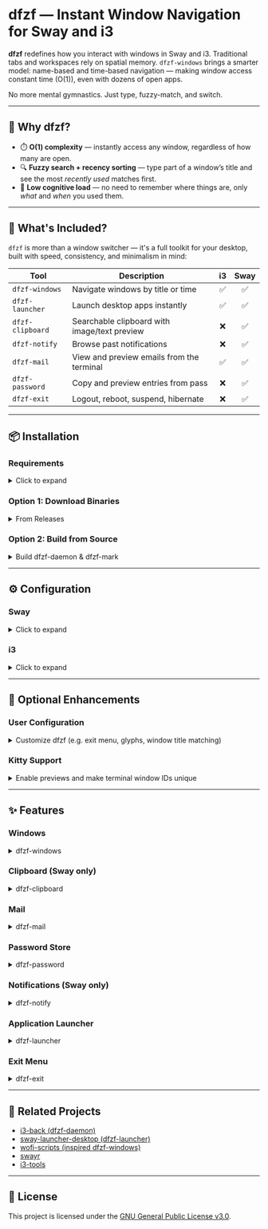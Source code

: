 # dfzf — Instant Window Navigation for Sway and i3

**dfzf** redefines how you interact with windows in Sway and i3. Traditional tabs and workspaces rely on spatial memory. `dfzf-windows` brings a smarter model: name-based and time-based navigation — making window access constant time (O(1)), even with dozens of open apps.

No more mental gymnastics. Just type, fuzzy-match, and switch.

---
## 🚀 Why dfzf?

- ⏱️ **O(1) complexity** — instantly access any window, regardless of how many are open.
- 🔍 **Fuzzy search + recency sorting** — type part of a window’s title and see the most *recently used* matches first.
- 🧠 **Low cognitive load** — no need to remember where things are, only *what* and *when* you used them.

---

## 🧰 What's Included?

`dfzf` is more than a window switcher — it's a full toolkit for your desktop, built with speed, consistency, and minimalism in mind:

| Tool             | Description                                  | i3 | Sway |
|------------------|----------------------------------------------|:--:|:----:|
| `dfzf-windows`   | Navigate windows by title or time            | ✅ | ✅   |
| `dfzf-launcher`  | Launch desktop apps instantly                | ✅ | ✅   |
| `dfzf-clipboard` | Searchable clipboard with image/text preview | ❌ | ✅   |
| `dfzf-notify`    | Browse past notifications                    | ❌ | ✅   |
| `dfzf-mail`      | View and preview emails from the terminal    | ✅ |  ✅   |
| `dfzf-password`  | Copy and preview entries from pass           | ❌ | ✅   |
| `dfzf-exit`      | Logout, reboot, suspend, hibernate           | ❌ | ✅   |

---

## 📦 Installation

### Requirements

<details>
<summary>Click to expand</summary>

- `sway` or `i3`
- [`fzf`](https://github.com/junegunn/fzf)
- `jq` ≥ 1.7
- `gawk` (for `dfzf-launcher`)
- Terminal: `kitty` ≥ 0.41.1 **or** `alacritty` **or** `foot`
- `fd-find` (for `dfzf-password`)
- `himalaya` (for `dfzf-mail`)
- `batcat` (for preview in `dfzf-clipboard`)
- `mako` (for `dfzf-notify`)
- `wl-clipboard` & `cliphist` (for clipboard history)
- `rust` (to compile `dfzf-daemon` and `dfzf-mark`)

Ensure `fzf` is accessible from your window manager:
```bash
# ~/.config/sway/config (example)
set $PATH /usr/local/bin:/opt/bin:$PATH
````

</details>

### Option 1: Download Binaries

<details>
<summary>From Releases</summary>

* Download the latest binaries from the [Releases page](https://github.com/parisni/dfzf/releases)
* Copy them to `/usr/local/bin` or any directory in your `$PATH`.

> 📦 `.deb` package: coming soon.

</details>

### Option 2: Build from Source

<details>
<summary>Build dfzf-daemon & dfzf-mark</summary>

```bash
cd dfzf-utils
curl https://sh.rustup.rs -sSf | sh
rustup update nightly
cargo +nightly build --release
sudo cp target/release/dfzf-{daemon,mark} /usr/local/bin/
```

</details>

---

## ⚙️ Configuration

### Sway

<details>
<summary>Click to expand</summary>

```bash
exec --no-startup-id dfzf-daemon
exec wl-paste --watch cliphist -max-items 5000 store
exec mako

set $term kitty -1
set $dfzf_term kitty -1 --class=dfzf-popup -e

bindsym $mod+Tab exec $dfzf_term dfzf-windows
bindsym $mod+o   exec $dfzf_term dfzf-launcher
bindsym $mod+h   exec $dfzf_term dfzf-notifs
bindsym $mod+i   exec $dfzf_term dfzf-clipboard
bindsym $mod+m   exec $dfzf_term dfzf-mail
bindsym $mod+p   exec $dfzf_term dfzf-password
bindsym $mod+F1  exec $dfzf_term dfzf-exit

for_window [app_id="^dfzf-popup$"] floating enable, sticky enable, resize set 60 ppt 70 ppt, border pixel 6

# Optional: hide tabs entirely
font pango:monospace 0.001
default_border none
default_floating_border none
titlebar_padding 1
titlebar_border_thickness 0
```

</details>

### i3

<details>
<summary>Click to expand</summary>

Same as Sway, with minor differences in window matching and optional bar config.

```bash
exec --no-startup-id dfzf-daemon

set $term kitty -1
set $dfzf_term kitty -1 --class=dfzf-popup -e

bindsym $mod+Tab exec $dfzf_term dfzf-windows
bindsym $mod+o   exec $dfzf_term dfzf-launcher
...

for_window [class="^dfzf-popup$"] floating enable, sticky enable, resize set 60 ppt 70 ppt, border pixel 6

# Optional: hide tabs
font pango:monospace 0
default_border none
default_floating_border none

# Optional: if you use i3status
bar {
  font pango:monospace 10
  status_command i3status
}
```

</details>

---

## 🧩 Optional Enhancements

### User Configuration

<details>
<summary>Customize dfzf (e.g. exit menu, glyphs, window title matching)</summary>

Edit: `~/.config/dfzf/dfzf.conf`

```bash
exit_cmd_s='swaylock && systemctl suspend'
windows_title_rm_pattern=' —[^—]*?— Mozilla Firefox'
windows_glyph_rules_json='[ ... ]'
```

</details>

### Kitty Support

<details>
<summary>Enable previews and make terminal window IDs unique</summary>

* `~/.config/kitty/kitty.conf`:

```bash
allow_remote_control yes
shell_integration no-title
listen_on unix:/tmp/kitty
```

* `~/.oh-my-zsh/lib/termsupport.zsh`:

```bash
print -Pn "\e]2;${2:q} /$(< /dev/urandom tr -dc A-Za-z0-9 | head -c 2)\a"
```

</details>

---

## ✨ Features

### Windows

<details>
<summary>dfzf-windows</summary>

- Fuzzy search across all open windows
- **Sorted by last access time** — recent windows appear first
- `Enter`: focus window
- `Ctrl-J`: terminal preview (kitty only)
- `Ctrl-K`: kill window
- `Ctrl-U`: toggle urgent
- `Ctrl-I`: toggle important
- `Esc`: return to the current window
</details>

### Clipboard (Sway only)

<details>
<summary>dfzf-clipboard</summary>

* Preview text with `batcat`
* Preview images with `kitten`

</details>

### Mail

<details>
<summary>dfzf-mail</summary>

* Preview text or HTML emails
* Open HTML in browser

</details>

### Password Store

<details>
<summary>dfzf-password</summary>

* `Enter`: copy content
* `Ctrl-J`: preview secret

</details>

### Notifications (Sway only)

<details>
<summary>dfzf-notify</summary>

* Navigate recent notifications
* `Ctrl-K`: dismiss
* `Enter`: trigger action

</details>

### Application Launcher

<details>
<summary>dfzf-launcher</summary>

* Fuzzy search installed desktop apps

</details>

### Exit Menu

<details>
<summary>dfzf-exit</summary>

* Hibernate, reboot, shutdown, logout

</details>

---

## 🔗 Related Projects

* [i3-back (dfzf-daemon)](https://github.com/Cretezy/i3-back)
* [sway-launcher-desktop (dfzf-launcher)](https://github.com/Biont/sway-launcher-desktop)
* [wofi-scripts (inspired dfzf-windows)](https://github.com/tobiaspc/wofi-scripts)
* [swayr](https://sr.ht/~tsdh/swayr/)
* [i3-tools](https://github.com/dinAlt/i3-tools)

---

## 📝 License

This project is licensed under the [GNU General Public License v3.0](https://www.gnu.org/licenses/gpl-3.0.html).

